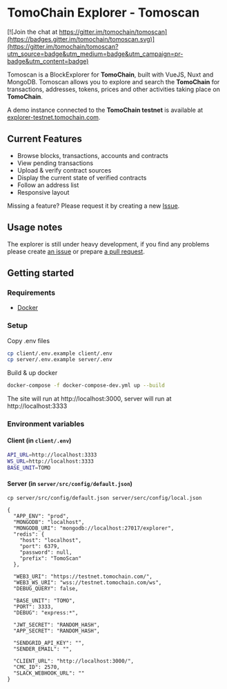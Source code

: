 # TomoChain Explorer - Tomoscan

[![Join the chat at https://gitter.im/tomochain/tomoscan](https://badges.gitter.im/tomochain/tomoscan.svg)](https://gitter.im/tomochain/tomoscan?utm_source=badge&utm_medium=badge&utm_campaign=pr-badge&utm_content=badge)

Tomoscan is a BlockExplorer for **TomoChain**, built with VueJS, Nuxt and MongoDB. Tomoscan allows you to explore and search the **TomoChain** for transactions, addresses, tokens, prices and other activities taking place on **TomoChain**.

A demo instance connected to the **TomoChain testnet** is available at [explorer-testnet.tomochain.com](https://explorer-testnet.tomochain.com/).

## Current Features
- Browse blocks, transactions, accounts and contracts
- View pending transactions
- Upload & verify contract sources
- Display the current state of verified contracts
- Follow an address list
- Responsive layout

Missing a feature? Please request it by creating a new [Issue](https://github.com/tomochain/tomo-explorer/issues).

## Usage notes

The explorer is still under heavy development, if you find any problems please create [an issue](https://github.com/tomochain/tomo-explorer/issues) or prepare [a pull request](https://github.com/tomochain/tomo-explorer/pulls).

## Getting started

### Requirements
- [Docker](https://www.docker.com/get-docker)

### Setup

Copy .env files
```bash
cp client/.env.example client/.env
cp server/.env.example server/.env
```

Build & up docker
```bash
docker-compose -f docker-compose-dev.yml up --build
```
The site will run at http://localhost:3000, server will run at http://localhost:3333

### Environment variables

#### Client (in `client/.env`)

```bash
API_URL=http://localhost:3333
WS_URL=http://localhost:3333
BASE_UNIT=TOMO
```
#### Server (in `server/src/config/default.json`)
```
cp server/src/config/default.json server/serc/config/local.json
```
```
{
  "APP_ENV": "prod",
  "MONGODB": "localhost",
  "MONGODB_URI": "mongodb://localhost:27017/explorer",
  "redis": {
    "host": "localhost",
    "port": 6379,
    "password": null,
    "prefix": "TomoScan"
  },

  "WEB3_URI": "https://testnet.tomochain.com/",
  "WEB3_WS_URI": "wss://testnet.tomochain.com/ws",
  "DEBUG_QUERY": false,

  "BASE_UNIT": "TOMO",
  "PORT": 3333,
  "DEBUG": "express:*",

  "JWT_SECRET": "RANDOM_HASH",
  "APP_SECRET": "RANDOM_HASH",

  "SENDGRID_API_KEY": "",
  "SENDER_EMAIL": "",

  "CLIENT_URL": "http://localhost:3000/",
  "CMC_ID": 2570,
  "SLACK_WEBHOOK_URL": ""
}
```